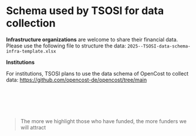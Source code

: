 
# Schema used by TSOSI for data collection

**Infrastructure organizations** are welcome to share their financial data. Please use the following file to structure the data: `2025--TSOSI-data-schema-infra-template.xlsx`



**Institutions**

For institutions, TSOSI plans to use the data schema of OpenCost to collect data: https://github.com/opencost-de/opencost/tree/main




<br />
<br />
<br />
<br />

> The more we highlight those who have funded, the more funders we will attract



